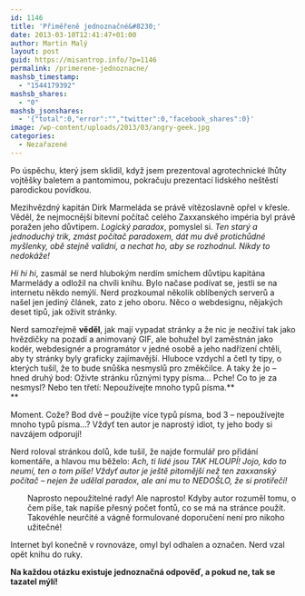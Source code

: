 ```yaml
---
id: 1146
title: 'Přiměřeně jednoznačné&#8230;'
date: 2013-03-10T12:41:47+01:00
author: Martin Malý
layout: post
guid: https://misantrop.info/?p=1146
permalink: /primerene-jednoznacne/
mashsb_timestamp:
  - "1544179392"
mashsb_shares:
  - "0"
mashsb_jsonshares:
  - '{"total":0,"error":"","twitter":0,"facebook_shares":0}'
image: /wp-content/uploads/2013/03/angry-geek.jpg
categories:
  - Nezařazené
---
```

Po úspěchu, který jsem sklidil, když jsem prezentoval agrotechnické lhůty vojtěšky baletem a pantomimou, pokračuju prezentací lidského neštěstí parodickou povídkou.

<!--more-->

Mezihvězdný kapitán Dirk Marmeláda se právě vítězoslavně opřel v křesle. Věděl, že nejmocnější bitevní počítač celého Zaxxanského impéria byl právě poražen jeho důvtipem. _Logický paradox_, pomyslel si. _Ten starý a jednoduchý trik, zmást počítač paradoxem, dát mu dvě protichůdné myšlenky, obě stejně validní, a nechat ho, aby se rozhodnul. Nikdy to nedokáže!_

_Hi hi hi_, zasmál se nerd hlubokým nerdím smíchem důvtipu kapitána Marmelády a odložil na chvíli knihu. Bylo načase podívat se, jestli se na internetu někdo nemýlí. Nerd prozkoumal několik oblíbených serverů a našel jen jediný článek, zato z jeho oboru. Něco o webdesignu, nějakých deset tipů, jak oživit stránky.

Nerd samozřejmě **věděl**, jak mají vypadat stránky a že nic je neoživí tak jako hvězdičky na pozadí a animovaný GIF, ale bohužel byl zaměstnán jako kodér, webdesignér a programátor v jedné osobě a jeho nadřízení chtěli, aby ty stránky</a> byly graficky zajímavější. Hluboce vzdychl a četl ty tipy, o kterých tušil, že to bude snůška nesmyslů pro změkčilce. A taky že jo &#8211; hned druhý bod: Oživte stránku různými typy písma&#8230; Pche! Co to je za nesmysl? Nebo ten třetí: Nepoužívejte mnoho typů písma.**  
** 

Moment. Cože? Bod dvě &#8211; použijte více typů písma, bod 3 &#8211; nepoužívejte mnoho typů písma&#8230;? Vždyť ten autor je naprostý idiot, ty jeho body si navzájem odporují!

Nerd roloval stránkou dolů, kde tušil, že najde formulář pro přidání komentáře, a hlavou mu běželo: _Ach, ti lidé jsou TAK HLOUPÍ! Jojo, kdo to neumí, ten o tom píše! Vždyť autor je ještě pitomější než ten zaxxanský počítač &#8211; nejen že udělal paradox, ale ani mu to NEDOŠLO, že si protiřečí!_

<p style="padding-left: 30px">
  Naprosto nepoužitelné rady! Ale naprosto! Kdyby autor rozuměl tomu, o čem píše, tak napíše přesný počet fontů, co se má na stránce použít. Takovéhle neurčité a vágně formulované doporučení není pro nikoho užitečné!
</p>

Internet byl konečně v rovnováze, omyl byl odhalen a označen. Nerd vzal opět knihu do ruky.

**Na každou otázku existuje jednoznačná odpověď, a pokud ne, tak se tazatel mýlí!**